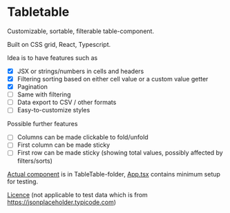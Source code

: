 # Tabletable

Customizable, sortable, filterable table-component.

Built on CSS grid, React, Typescript. 

Idea is to have features such as

- [x] JSX or strings/numbers in cells and headers
- [x] Filtering sorting based on either cell value or a custom value getter
- [x] Pagination
- [ ] Same with filtering
- [ ] Data export to CSV / other formats
- [ ] Easy-to-customize styles

Possible further features

- [ ] Columns can be made clickable to fold/unfold
- [ ] First column can be made sticky
- [ ] First row can be made sticky (showing total values, possibly affected by filters/sorts)

[Actual component](src/TableTable/index.tsx) is in TableTable-folder, [App.tsx](src/App.tsx) contains minimum setup for testing.

[Licence](LICENCE) (not applicable to test data which is from https://jsonplaceholder.typicode.com)
